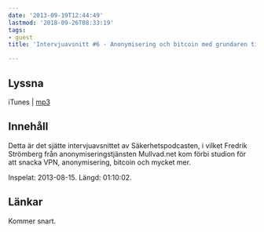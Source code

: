 ```yaml
---
date: '2013-09-19T12:44:49'
lastmod: '2018-09-26T08:33:19'
tags:
- guest
title: 'Intervjuavsnitt #6 - Anonymisering och bitcoin med grundaren till Mullvad'

---
```

## Lyssna

iTunes \| [mp3](http://traffic.libsyn.com/sakerhetspodcasten/Mullvad_med_intro_mixdown.mp3)

## Innehåll

Detta är det sjätte intervjuavsnittet av Säkerhetspodcasten, i vilket Fredrik Strömberg
från anonymiseringstjänsten Mullvad.net kom förbi studion för att snacka VPN, anonymisering,
bitcoin och mycket mer.

Inspelat: 2013-08-15. Längd: 01:10:02.

## Länkar

Kommer snart.

